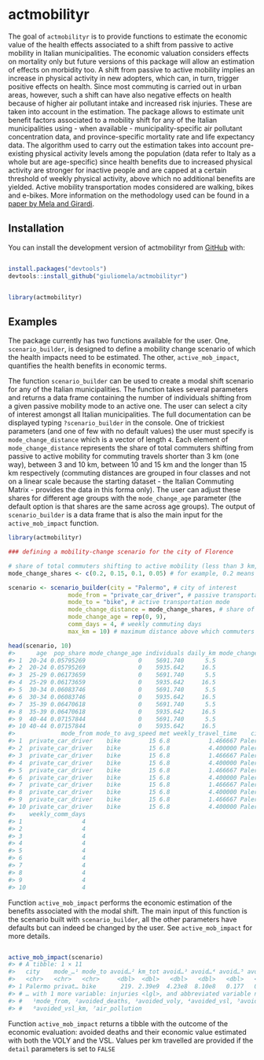 
<!-- README.md is generated from README.Rmd. Please edit that file -->

# actmobilityr

The goal of `actmobilityr` is to provide functions to estimate the
economic value of the health effects associated to a shift from passive
to active mobility in Italian municipalities. The economic valuation
considers effects on mortality only but future versions of this package
will allow an estimation of effects on morbidity too. A shift from
passive to active mobility implies an increase in physical activity in
new adopters, which can, in turn, trigger positive effects on health.
Since most commuting is carried out in urban areas, however, such a
shift can have also negative effects on health because of higher air
pollutant intake and increased risk injuries. These are taken into
account in the estimation. The package allows to estimate unit benefit
factors associated to a mobility shift for any of the Italian
municipalities using - when available - municipality-specific air
pollutant concentration data, and province-specific mortality rate and
life expectancy data. The algorithm used to carry out the estimation
takes into account pre-existing physical activity levels among the
population (data refer to Italy as a whole but are age-specific) since
health benefits due to increased physical activity are stronger for
inactive people and are capped at a certain threshold of weekly physical
activity, above which no additional benefits are yielded. Active
mobility transportation modes considered are walking, bikes and e-bikes.
More information on the methodology used can be found in a [paper by
Mela and Girardi](https://doi.org/10.1016/j.jth.2022.101487).

## Installation

You can install the development version of actmobilityr from
[GitHub](https://github.com/) with:

``` r

install.packages("devtools")
devtools::install_github("giuliomela/actmobilityr")
```

``` r

library(actmobilityr)
```

## Examples

The package currently has two functions available for the user. One,
`scenario_builder`, is designed to define a mobility change scenario of
which the health impacts need to be estimated. The other,
`active_mob_impact`, quantifies the health benefits in economic terms.

The function `scenario_builder` can be used to create a modal shift
scenario for any of the Italian municipalities. The function takes
several parameters and returns a data frame containing the number of
individuals shifting from a given passive mobility mode to an active
one. The user can select a city of interest amongst all Italian
municipalities. The full documentation can be displayed typing
`?scenario_builder` in the console. One of trickiest parameters (and one
of few with no default values) the user must specify is
`mode_change_distance` which is a vector of length `4`. Each element of
`mode_change_distance` represents the share of total commuters shifting
from passive to active mobility for commuting travels shorter than 3 km
(one way), between 3 and 10 km, between 10 and 15 km and the longer than
15 km respectively (commuting distances are grouped in four classes and
not on a linear scale because the starting dataset - the Italian
Commuting Matrix - provides the data in this forma only). The user can
adjust these shares for different age groups with the `mode_change_age`
parameter (the default option is that shares are the same across age
groups). The output of `scenario_builder` is a data frame that is also
the main input for the `active_mob_impact` function.

``` r
library(actmobilityr)

### defining a mobility-change scenario for the city of Florence

# share of total commuters shifting to active mobility (less than 3 km, 3-10 km, 10-15 km, more than 15 km)
mode_change_shares <- c(0.2, 0.15, 0.1, 0.05) # for example, 0.2 means that 20% of total commuters travelling with a give passive mode of transportation shift to an active mode.

scenario <- scenario_builder(city = "Palermo", # city of interest
                 mode_from = "private_car_driver", # passive transportation mode
                 mode_to = "bike", # active transportation mode
                 mode_change_distance = mode_change_shares, # share of new adopters on total commuters
                 mode_change_age = rep(0, 9),
                 comm_days = 4, # weekly commuting days
                 max_km = 10) # maximum distance above which commuters don't change their transportation mode

head(scenario, 10)
#>      age  pop_share mode_change_age individuals daily_km mode_change_distance
#> 1  20-24 0.05795269               0    5691.740      5.5                 0.20
#> 2  20-24 0.05795269               0    5935.642     16.5                 0.15
#> 3  25-29 0.06173659               0    5691.740      5.5                 0.20
#> 4  25-29 0.06173659               0    5935.642     16.5                 0.15
#> 5  30-34 0.06083746               0    5691.740      5.5                 0.20
#> 6  30-34 0.06083746               0    5935.642     16.5                 0.15
#> 7  35-39 0.06470618               0    5691.740      5.5                 0.20
#> 8  35-39 0.06470618               0    5935.642     16.5                 0.15
#> 9  40-44 0.07157844               0    5691.740      5.5                 0.20
#> 10 40-44 0.07157844               0    5935.642     16.5                 0.15
#>             mode_from mode_to avg_speed met weekly_travel_time    city year
#> 1  private_car_driver    bike        15 6.8           1.466667 Palermo 2020
#> 2  private_car_driver    bike        15 6.8           4.400000 Palermo 2020
#> 3  private_car_driver    bike        15 6.8           1.466667 Palermo 2020
#> 4  private_car_driver    bike        15 6.8           4.400000 Palermo 2020
#> 5  private_car_driver    bike        15 6.8           1.466667 Palermo 2020
#> 6  private_car_driver    bike        15 6.8           4.400000 Palermo 2020
#> 7  private_car_driver    bike        15 6.8           1.466667 Palermo 2020
#> 8  private_car_driver    bike        15 6.8           4.400000 Palermo 2020
#> 9  private_car_driver    bike        15 6.8           1.466667 Palermo 2020
#> 10 private_car_driver    bike        15 6.8           4.400000 Palermo 2020
#>    weekly_comm_days
#> 1                 4
#> 2                 4
#> 3                 4
#> 4                 4
#> 5                 4
#> 6                 4
#> 7                 4
#> 8                 4
#> 9                 4
#> 10                4
```

Function `active_mob_impact` performs the economic estimation of the
benefits associated with the modal shift. The main input of this
function is the scenario built with `scenario_builder`, all the other
parameters have defaults but can indeed be changed by the user. See
`active_mob_impact` for more details.

``` r

active_mob_impact(scenario)
#> # A tibble: 1 × 11
#>   city    mode_…¹ mode_to avoid…² km_tot avoid…³ avoid…⁴ avoid…⁵ avoid…⁶ air_p…⁷
#>   <chr>   <chr>   <chr>     <dbl>  <dbl>   <dbl>   <dbl>   <dbl>   <dbl> <lgl>  
#> 1 Palermo privat… bike       219. 2.39e9  4.23e8  8.10e8   0.177   0.338 TRUE   
#> # … with 1 more variable: injuries <lgl>, and abbreviated variable names
#> #   ¹​mode_from, ²​avoided_deaths, ³​avoided_voly, ⁴​avoided_vsl, ⁵​avoided_voly_km,
#> #   ⁶​avoided_vsl_km, ⁷​air_pollution
```

Function `active_mob_impact` returns a tibble with the outcome of the
economic evaluation: avoided deaths and their economic value estimated
with both the VOLY and the VSL. Values per km travelled are provided if
the `detail` parameters is set to `FALSE`
